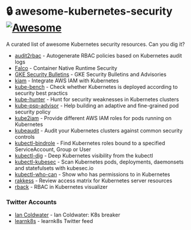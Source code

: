 # :lock: awesome-kubernetes-security [![Awesome](https://awesome.re/badge.svg)](https://awesome.re)

A curated list of awesome Kubernetes security resources. Can you dig it?

- [audit2rbac](https://github.com/liggitt/audit2rbac) - Autogenerate RBAC policies based on Kubernetes audit logs
- [Falco](https://github.com/falcosecurity/falco) - Container Native Runtime Security
- [GKE Security Bulletins](https://cloud.google.com/kubernetes-engine/docs/security-bulletins) - GKE Security Bulletins and Advisories 
- [kiam](https://github.com/uswitch/kiam) - Integrate AWS IAM with Kubernetes
- [kube-bench](https://github.com/aquasecurity/kube-bench) - Check whether Kubernetes is deployed according to security best practics
- [kube-hunter](https://github.com/aquasecurity/kube-hunter) - Hunt for security weaknesses in Kubernetes clusters
- [kube-psp-advisor](https://github.com/sysdiglabs/kube-psp-advisor) - Help building an adaptive and fine-grained pod security policy
- [kube2iam](https://github.com/jtblin/kube2iam) - Provide different AWS IAM roles for pods running on Kubernetes
- [kubeaudit](https://github.com/Shopify/kubeaudit) - Audit your Kubernetes clusters against common security controls
- [kubectl-bindrole](https://github.com/Ladicle/kubectl-bindrole) - Find Kubernetes roles bound to a specified ServiceAccount, Group or User
- [kubectl-dig](https://github.com/sysdiglabs/kubectl-dig) - Deep Kubernetes visibility from the kubectl
- [kubectl-kubesec](https://github.com/stefanprodan/kubectl-kubesec) - Scan Kubernetes pods, deployments, daemonsets and statefulsets with kubesec.io
- [kubectl-who-can](https://github.com/aquasecurity/kubectl-who-can) - Show who has permissions to <verb> <resource> in Kubernetes
- [rakkess](https://github.com/corneliusweig/rakkess) - Review access matrix for Kubernetes server resources
- [rback](https://github.com/mhausenblas/rback) - RBAC in Kubernetes visualizer
  
### Twitter Accounts
- [Ian Coldwater](https://twitter.com/iancoldwater) - Ian Coldwater: K8s breaker
- [learnk8s](https://twitter.com/learnk8s) - learnk8s Twitter feed
